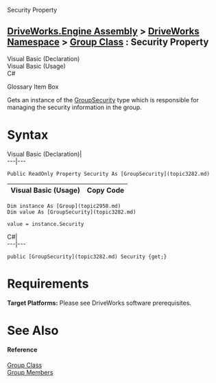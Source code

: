 Security Property   
  
[DriveWorks.Engine Assembly](topic2156.md) > [DriveWorks Namespace](topic2159.md) > [Group Class](topic2958.md) : Security Property  
---  
  
Visual Basic (Declaration)    
Visual Basic (Usage)    
C# 

Glossary Item Box

Gets an instance of the [GroupSecurity](topic3282.md) type which is responsible for managing the security information in the group. 

# Syntax

Visual Basic (Declaration)|   
---|---  
      
    
    Public ReadOnly Property Security As [GroupSecurity](topic3282.md)  
  
Visual Basic (Usage)| Copy Code  
---|---  
      
    
    Dim instance As [Group](topic2958.md)
    Dim value As [GroupSecurity](topic3282.md)
     
    value = instance.Security  
  
C#|   
---|---  
      
    
    public [GroupSecurity](topic3282.md) Security {get;}  
  
# Requirements

**Target Platforms:** Please see DriveWorks software prerequisites.

# See Also

#### Reference

[Group Class](topic2958.md)   
[Group Members](topic2959.md)


